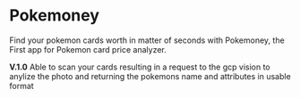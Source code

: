 # Pokemoney
Find your pokemon cards worth in matter of seconds with Pokemoney, the First app for Pokemon card price analyzer.

**V.1.0** 
Able to scan your cards resulting in a request to the gcp vision to anylize the photo and returning the pokemons name and attributes in usable format
